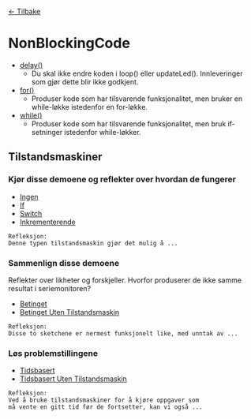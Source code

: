 [<- Tilbake](/README.md)

# NonBlockingCode

- [delay()](delay/delay.ino)
  - Du skal ikke endre koden i loop() eller updateLed(). Innleveringer som gjør dette blir ikke godkjent.
- [for()](ForAsWhile/ForAsWhile.ino)
  - Produser kode som har tilsvarende funksjonalitet, men bruker en while-løkke istedenfor en for-løkke.
- [while()](IfAsWhile/IfAsWhile.ino)
  - Produser kode som har tilsvarende funksjonalitet, men bruk if-setninger istedenfor while-løkker.

## Tilstandsmaskiner

### Kjør disse demoene og reflekter over hvordan de fungerer

- [Ingen](NoStateMachine/NoStateMachine.ino)
- [If](IfStateMachine/IfStateMachine.ino)
- [Switch](SwitchStateMachine/SwitchStateMachine.ino)
- [Inkrementerende](IncrementStateMachine/IncrementStateMachine.ino)

```
Refleksjon:
Denne typen tilstandsmaskin gjør det mulig å ...
```

### Sammenlign disse demoene

Reflekter over likheter og forskjeller. Hvorfor produserer de ikke samme resultat i seriemonitoren?

- [Betinget](LingeringStateMachine/LingeringStateMachine.ino)
- [Betinget Uten Tilstandsmaskin](BlockingLingeringStateMachine/BlockingLingeringStateMachine.ino)

```
Refleksjon:
Disse to sketchene er nermest funksjonelt like, med unntak av ...
```

### Løs problemstillingene
- [Tidsbasert](TimedStateMachine/TimedStateMachine.ino)
- [Tidsbasert Uten Tilstandsmaskin](BlockingTimedStateMachine/BlockingTimedStateMachine.ino)

```
Refleksjon:
Ved å bruke tilstandsmaskiner for å kjøre oppgaver som
må vente en gitt tid før de fortsetter, kan vi også ...
```
